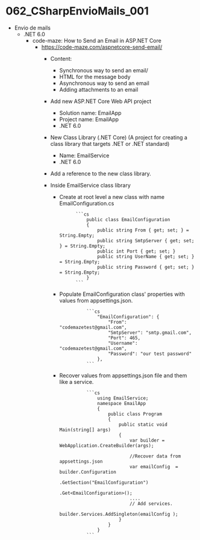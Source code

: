 # 062_CSharpEnvioMails_001
- Envio de mails
	- .NET 6.0
		- code-maze: How to Send an Email in ASP.NET Core
			- https://code-maze.com/aspnetcore-send-email/
				- Content:
					- Synchronous way to send an email/
					- HTML for the message body
					- Asynchronous way to send an email
					- Adding attachments to an email
					
				- Add new ASP.NET Core Web API project
					- Solution name: EmailApp
					- Project name: EmailApp
					- .NET 6.0
					
				- New Class Library (.NET Core) (A project for creating a class library that targets .NET or .NET standard)
					- Name: EmailService
					- .NET 6.0
					
				- Add a reference to the new class library.
				- Inside EmailService class library
					- Create at root level a new class with name EmailConfiguration.cs 
					
								```cs
									public class EmailConfiguration
									{
										public string From { get; set; } = String.Empty;
										public string SmtpServer { get; set; } = String.Empty;
										public int Port { get; set; }
										public string UserName { get; set; } = String.Empty;
										public string Password { get; set; } = String.Empty;
									}
								```
								
					- Populate EmailConfiguration class' properties with values from appsettings.json. 
						
									```cs
										"EmailConfiguration": {
											"From": "codemazetest@gmail.com",
											"SmtpServer": "smtp.gmail.com",
											"Port": 465,
											"Username": "codemazetest@gmail.com",
											"Password": "our test password"
										},
									```
									
					- Recover values from appsettings.json file and them like a service.

									```cs
										using EmailService;
										namespace EmailApp
										{
											public class Program
											{
												public static void Main(string[] args)
												{
													var builder = WebApplication.CreateBuilder(args);
										
													//Recover data from appsettings.json
													var emailConfig  = builder.Configuration
														.GetSection("EmailConfiguration")
														.Get<EmailConfiguration>();
													....
													// Add services.
													builder.Services.AddSingleton(emailConfig );
												}
											}
										}
									```

